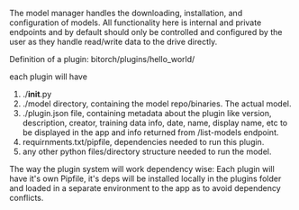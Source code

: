 The model manager handles the downloading, installation, and configuration of models. All functionality here is internal and private endpoints and by default should only be controlled and configured by the user as they handle read/write data to the drive directly.


Definition of a plugin:
bitorch/plugins/hello_world/

each plugin will have
1. ./__init__.py
2. ./model directory, containing the model repo/binaries. The actual model.
3. ./plugin.json file, containing metadata about the plugin like version, description, creator, training data info, date, name, display name, etc to be displayed in the app and info returned from /list-models endpoint.
4. requirnments.txt/pipfile, dependencies needed to run this plugin.
4. any other python files/directory structure needed to run the model.

The way the plugin system will work dependency wise:
Each plugin will have it's own Pipfile, it's deps will be installed locally in the plugins folder and loaded in a separate environment to the app as to avoid dependency conflicts.
